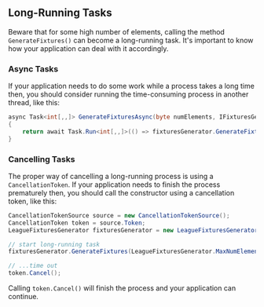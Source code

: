 ## Long-Running Tasks

Beware that for some high number of elements, calling the method `GenerateFixtures()` can become a long-running task. 
It's important to know how your application can deal with it accordingly.

### Async Tasks

If your application needs to do some work while a process takes a long time then, you should consider running the time-consuming process in another thread, like this:

```csharp
async Task<int[,,]> GenerateFixturesAsync(byte numElements, IFixturesGenerator fixturesGenerator)
{
    return await Task.Run<int[,,]>(() => fixturesGenerator.GenerateFixtures(numElements));
}
```

### Cancelling Tasks

The proper way of cancelling a long-running process is using a `CancellationToken`. 
If your application needs to finish the process prematurely then, you should call the constructor using a cancellation token, like this:

```csharp
CancellationTokenSource source = new CancellationTokenSource();
CancellationToken token = source.Token;
LeagueFixturesGenerator fixturesGenerator = new LeagueFixturesGenerator(token);

// start long-running task
fixturesGenerator.GenerateFixtures(LeagueFixturesGenerator.MaxNumElements);

// ...time out
token.Cancel();
```

Calling `token.Cancel()` will finish the process and your application can continue.